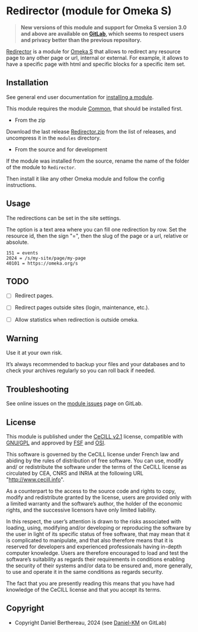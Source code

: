 Redirector (module for Omeka S)
===============================

> __New versions of this module and support for Omeka S version 3.0 and above
> are available on [GitLab], which seems to respect users and privacy better
> than the previous repository.__

[Redirector] is a module for [Omeka S] that allows to redirect any resource page
to any other page or url, internal or external. For example, it allows to have a
specific page with html and specific blocks for a specific item set.


Installation
------------

See general end user documentation for [installing a module].

This module requires the module [Common], that should be installed first.

* From the zip

Download the last release [Redirector.zip] from the list of releases, and
uncompress it in the `modules` directory.

* From the source and for development

If the module was installed from the source, rename the name of the folder of
the module to `Redirector`.

Then install it like any other Omeka module and follow the config instructions.


Usage
-----

The redirections can be set in the site settings.

The option is a text area where you can fill one redirection by row. Set the
resource id, then the sign "=", then the slug of the page or a url, relative or
absolute.

```
151 = events
2024 = /s/my-site/page/my-page
40101 = https://omeka.org/s
```


TODO
----

- [ ] Redirect pages.
- [ ] Redirect pages outside sites (login, maintenance, etc.).
- [ ] Allow statistics when redirection is outside omeka.


Warning
-------

Use it at your own risk.

It’s always recommended to backup your files and your databases and to check
your archives regularly so you can roll back if needed.


Troubleshooting
---------------

See online issues on the [module issues] page on GitLab.


License
-------

This module is published under the [CeCILL v2.1] license, compatible with
[GNU/GPL] and approved by [FSF] and [OSI].

This software is governed by the CeCILL license under French law and abiding by
the rules of distribution of free software. You can use, modify and/ or
redistribute the software under the terms of the CeCILL license as circulated by
CEA, CNRS and INRIA at the following URL "http://www.cecill.info".

As a counterpart to the access to the source code and rights to copy, modify and
redistribute granted by the license, users are provided only with a limited
warranty and the software’s author, the holder of the economic rights, and the
successive licensors have only limited liability.

In this respect, the user’s attention is drawn to the risks associated with
loading, using, modifying and/or developing or reproducing the software by the
user in light of its specific status of free software, that may mean that it is
complicated to manipulate, and that also therefore means that it is reserved for
developers and experienced professionals having in-depth computer knowledge.
Users are therefore encouraged to load and test the software’s suitability as
regards their requirements in conditions enabling the security of their systems
and/or data to be ensured and, more generally, to use and operate it in the same
conditions as regards security.

The fact that you are presently reading this means that you have had knowledge
of the CeCILL license and that you accept its terms.


Copyright
---------

* Copyright Daniel Berthereau, 2024 (see [Daniel-KM] on GitLab)


[Redirector]: https://gitlab.com/Daniel-KM/Omeka-S-module-Redirector
[Omeka S]: https://omeka.org/s
[installing a module]: https://omeka.org/s/docs/user-manual/modules/
[Redirector.zip]: https://github.com/Daniel-KM/Omeka-S-module-Redirector/releases
[module issues]: https://gitlab.com/Daniel-KM/Omeka-S-module-Redirector/issues
[Common]: https://gitlab.com/Daniel-KM/Omeka-S-module-Common
[CeCILL v2.1]: https://www.cecill.info/licences/Licence_CeCILL_V2.1-en.html
[GNU/GPL]: https://www.gnu.org/licenses/gpl-3.0.html
[FSF]: https://www.fsf.org
[OSI]: http://opensource.org
[GitLab]: https://gitlab.com/Daniel-KM
[Daniel-KM]: https://gitlab.com/Daniel-KM "Daniel Berthereau"
